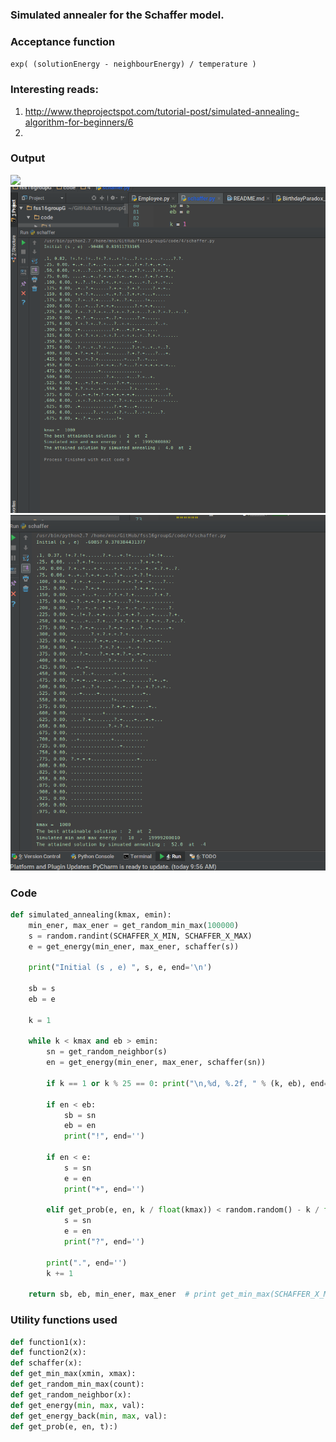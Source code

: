 ###  Simulated annealer for the Schaffer model.

### Acceptance function
`exp( (solutionEnergy - neighbourEnergy) / temperature )`

### Interesting reads:
1. http://www.theprojectspot.com/tutorial-post/simulated-annealing-algorithm-for-beginners/6
2. 


### Output

![](screenshot/sim5000.gif)
![](screenshot/sim1.png)
![](screenshot/sim2.png)

### Code

```python
def simulated_annealing(kmax, emin):
    min_ener, max_ener = get_random_min_max(100000)
    s = random.randint(SCHAFFER_X_MIN, SCHAFFER_X_MAX)
    e = get_energy(min_ener, max_ener, schaffer(s))

    print("Initial (s , e) ", s, e, end='\n')

    sb = s
    eb = e

    k = 1

    while k < kmax and eb > emin:
        sn = get_random_neighbor(s)
        en = get_energy(min_ener, max_ener, schaffer(sn))

        if k == 1 or k % 25 == 0: print("\n,%d, %.2f, " % (k, eb), end="")

        if en < eb:
            sb = sn
            eb = en
            print("!", end='')

        if en < e:
            s = sn
            e = en
            print("+", end='')

        elif get_prob(e, en, k / float(kmax)) < random.random() - k / float(kmax):
            s = sn
            e = en
            print("?", end='')

        print(".", end='')
        k += 1

    return sb, eb, min_ener, max_ener  # print get_min_max(SCHAFFER_X_MIN, SCHAFFER_X_MAX)
```



### Utility functions used

```python
def function1(x):
def function2(x):
def schaffer(x):
def get_min_max(xmin, xmax):
def get_random_min_max(count):
def get_random_neighbor(x):
def get_energy(min, max, val):
def get_energy_back(min, max, val):
def get_prob(e, en, t):)
```

